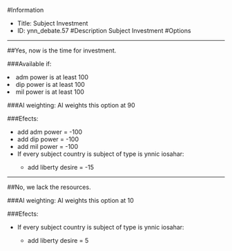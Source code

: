 #Information
 - Title: Subject Investment
 - ID: ynn_debate.57
#Description
Subject Investment
#Options

___
##Yes, now is the time for investment.

###Available if:
<li>adm power is at least 100</li><li>dip power is at least 100</li><li>mil power is at least 100</li>

###AI weighting:
AI weights this option at 90


###Efects:<ul><li>add adm power = -100</li><li>add dip power = -100</li><li>add mil power = -100</li><li>If every subject country is subject of type is ynnic iosahar:</li><ul><li>add liberty desire = -15</li></ul></ul>

___
##No, we lack the resources.

###AI weighting:
AI weights this option at 10


###Efects:<ul><li>If every subject country is subject of type is ynnic iosahar:</li><ul><li>add liberty desire = 5</li></ul></ul>
